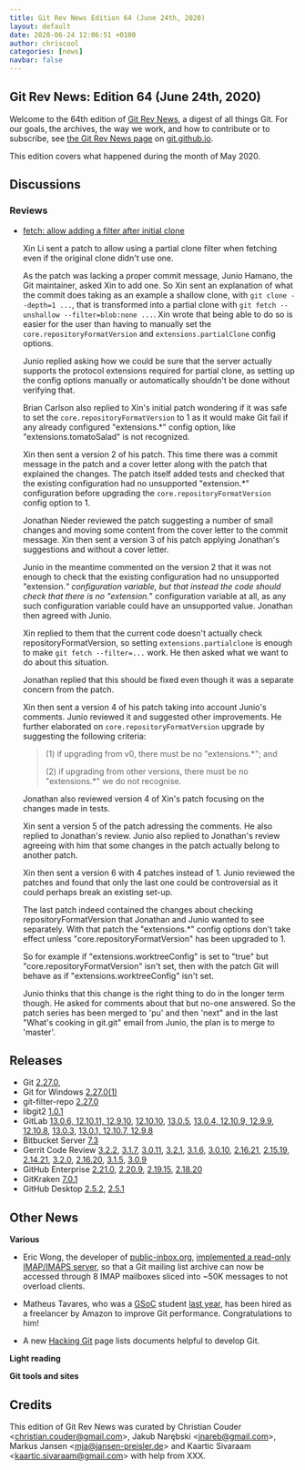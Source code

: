 ```yaml
---
title: Git Rev News Edition 64 (June 24th, 2020)
layout: default
date: 2020-06-24 12:06:51 +0100
author: chriscool
categories: [news]
navbar: false
---
```


## Git Rev News: Edition 64 (June 24th, 2020)

Welcome to the 64th edition of [Git Rev News](https://git.github.io/rev_news/rev_news/),
a digest of all things Git. For our goals, the archives, the way we work, and how to contribute or to
subscribe, see [the Git Rev News page](https://git.github.io/rev_news/rev_news/) on [git.github.io](http://git.github.io).

This edition covers what happened during the month of May 2020.

## Discussions

<!---
### General
-->

### Reviews

* [fetch: allow adding a filter after initial clone](https://lore.kernel.org/git/20200513200040.68968-1-delphij@google.com/)

  Xin Li sent a patch to allow using a partial clone filter when
  fetching even if the original clone didn't use one.

  As the patch was lacking a proper commit message, Junio Hamano, the
  Git maintainer, asked Xin to add one. So Xin sent an explanation of
  what the commit does taking as an example a shallow clone, with
  `git clone --depth=1 ...`, that is transformed into a partial clone
  with `git fetch --unshallow --filter=blob:none ...`. Xin wrote that
  being able to do so is easier for the user than having to manually
  set the `core.repositoryFormatVersion` and `extensions.partialClone`
  config options.

  Junio replied asking how we could be sure that the server actually
  supports the protocol extensions required for partial clone, as
  setting up the config options manually or automatically shouldn't be
  done without verifying that.

  Brian Carlson also replied to Xin's initial patch wondering if it
  was safe to set the `core.repositoryFormatVersion` to 1 as it would
  make Git fail if any already configured "extensions.*" config
  option, like "extensions.tomatoSalad" is not recognized.

  Xin then sent a version 2 of his patch. This time there was a commit
  message in the patch and a cover letter along with the patch that
  explained the changes. The patch itself added tests and checked that
  the existing configuration had no unsupported "extension.*"
  configuration before upgrading the `core.repositoryFormatVersion`
  config option to 1.

  Jonathan Nieder reviewed the patch suggesting a number of small
  changes and moving some content from the cover letter to the commit
  message. Xin then sent a version 3 of his patch applying Jonathan's
  suggestions and without a cover letter.

  Junio in the meantime commented on the version 2 that it was not
  enough to check that the existing configuration had no unsupported
  "extension.*" configuration variable, but that instead the code
  should check that there is no "extension.*" configuration variable
  at all, as any such configuration variable could have an unsupported
  value. Jonathan then agreed with Junio.

  Xin replied to them that the current code doesn't actually check
  repositoryFormatVersion, so setting `extensions.partialclone` is
  enough to make `git fetch --filter=...` work. He then asked what we
  want to do about this situation.

  Jonathan replied that this should be fixed even though it was a
  separate concern from the patch.

  Xin then sent a version 4 of his patch taking into account Junio's
  comments. Junio reviewed it and suggested other improvements. He
  further elaborated on `core.repositoryFormatVersion` upgrade by
  suggesting the following criteria:

  > (1) if upgrading from v0, there must be no "extensions.*"; and
  >
  > (2) if upgrading from other versions, there must be no
  >     "extensions.*" we do not recognise.

  Jonathan also reviewed version 4 of Xin's patch focusing on the
  changes made in tests.

  Xin sent a version 5 of the patch adressing the comments. He also
  replied to Jonathan's review. Junio also replied to Jonathan's
  review agreeing with him that some changes in the patch actually
  belong to another patch.

  Xin then sent a version 6 with 4 patches instead of 1. Junio
  reviewed the patches and found that only the last one could be
  controversial as it could perhaps break an existing set-up.

  The last patch indeed contained the changes about checking
  repositoryFormatVersion that Jonathan and Junio wanted to see
  separately. With that patch the "extensions.*" config options don't
  take effect unless "core.repositoryFormatVersion" has been upgraded
  to 1.

  So for example if "extensions.worktreeConfig" is set to "true" but
  "core.repositoryFormatVersion" isn't set, then with the patch Git
  will behave as if "extensions.worktreeConfig" isn't set.

  Junio thinks that this change is the right thing to do in the longer
  term though. He asked for comments about that but no-one
  answered. So the patch series has been merged to 'pu' and then
  'next" and in the last "What's cooking in git.git" email from Junio,
  the plan is to merge to 'master'.

<!---
### Support
-->

<!---
## Developer Spotlight:
-->

## Releases

+ Git [2.27.0](https://public-inbox.org/git/xmqqzh9mu4my.fsf@gitster.c.googlers.com/),
+ Git for Windows [2.27.0(1)](https://github.com/git-for-windows/git/releases/tag/v2.27.0.windows.1)
+ git-filter-repo [2.27.0](https://lore.kernel.org/git/CABPp-BF+xvzroi5QU8zPp-7KoSS16v1CsM43vWx1WO5NjyU0BQ@mail.gmail.com/)
+ libgit2 [1.0.1](https://github.com/libgit2/libgit2/releases/tag/v1.0.1)
+ GitLab [13.0.6, 12.10.11, 12.9.10](https://about.gitlab.com/releases/2020/06/10/critical-security-release-13-0-6-released/),
[12.10.10](https://about.gitlab.com/releases/2020/06/04/gitlab-12-10-10-released/),
[13.0.5](https://about.gitlab.com/releases/2020/06/04/gitlab-13-0-5-released/),
[13.0.4, 12.10.9, 12.9.9](https://about.gitlab.com/releases/2020/06/03/critical-security-release-13-0-4-released/),
[12.10.8](https://about.gitlab.com/releases/2020/05/29/gitlab-12-10-8-released/),
[13.0.3](https://about.gitlab.com/releases/2020/05/29/gitlab-13-0-3-released/),
[13.0.1, 12.10.7, 12.9.8](https://about.gitlab.com/releases/2020/05/27/security-release-13-0-1-released/)
+ Bitbucket Server [7.3](https://confluence.atlassian.com/bitbucketserver/bitbucket-server-release-notes-872139866.html)
+ Gerrit Code Review [3.2.2](https://www.gerritcodereview.com/3.2.html#322),
[3.1.7](https://www.gerritcodereview.com/3.1.html#317),
[3.0.11](https://www.gerritcodereview.com/3.0.html#3011),
[3.2.1](https://www.gerritcodereview.com/3.2.html#321),
[3.1.6](https://www.gerritcodereview.com/3.1.html#316),
[3.0.10](https://www.gerritcodereview.com/3.0.html#3010),
[2.16.21](https://www.gerritcodereview.com/2.16.html#21621),
[2.15.19](https://www.gerritcodereview.com/2.15.html#21519),
[2.14.21](https://www.gerritcodereview.com/2.14.html#21421),
[3.2.0](https://www.gerritcodereview.com/3.2.html),
[2.16.20](https://www.gerritcodereview.com/2.16.html#21620),
[3.1.5](https://www.gerritcodereview.com/3.1.html#315),
[3.0.9](https://www.gerritcodereview.com/3.0.html#309)
+ GitHub Enterprise [2.21.0](https://enterprise.github.com/releases/2.21.0/notes),
[2.20.9](https://enterprise.github.com/releases/2.20.9/notes),
[2.19.15](https://enterprise.github.com/releases/2.19.15/notes),
[2.18.20](https://enterprise.github.com/releases/2.18.20/notes)
+ GitKraken [7.0.1](https://support.gitkraken.com/release-notes/current)
+ GitHub Desktop [2.5.2](https://desktop.github.com/release-notes/),
[2.5.1](https://desktop.github.com/release-notes/)

## Other News

__Various__

* Eric Wong, the developer of [public-inbox.org](https://public-inbox.org/README.html),
  [implemented a read-only IMAP/IMAPS server](https://lore.kernel.org/git/20200610184147.GA1887@dcvr/),
  so that a Git mailing list archive can now be accessed through 8 IMAP
  mailboxes sliced into ~50K messages to not overload clients.

* Matheus Tavares, who was a [GSoC](https://summerofcode.withgoogle.com/)
  student [last year](https://matheustavares.gitlab.io/gsoc/), has been
  hired as a freelancer by Amazon to improve Git
  performance. Congratulations to him!

* A new [Hacking Git](https://git.github.io/Hacking-Git/) page lists
  documents helpful to develop Git.

__Light reading__


__Git tools and sites__


## Credits

This edition of Git Rev News was curated by
Christian Couder &lt;<christian.couder@gmail.com>&gt;,
Jakub Narębski &lt;<jnareb@gmail.com>&gt;,
Markus Jansen &lt;<mja@jansen-preisler.de>&gt; and
Kaartic Sivaraam &lt;<kaartic.sivaraam@gmail.com>&gt;
with help from XXX.
